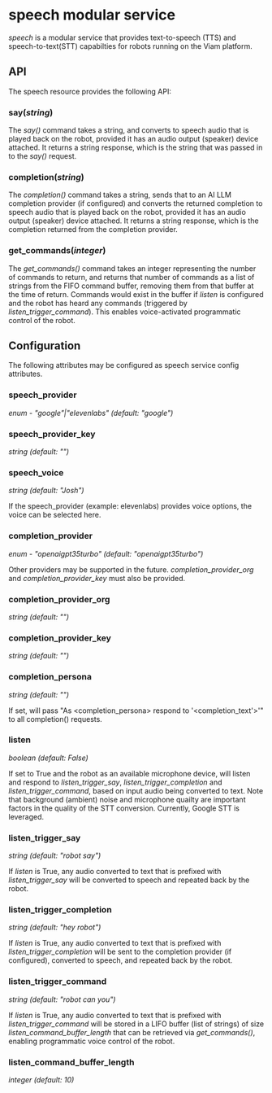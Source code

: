 # speech modular service

*speech* is a modular service that provides text-to-speech (TTS) and speech-to-text(STT) capabilties for robots running on the Viam platform.

## API

The speech resource provides the following API:

### say(*string*)

The *say()* command takes a string, and converts to speech audio that is played back on the robot, provided it has an audio output (speaker) device attached.
It returns a string response, which is the string that was passed in to the *say()* request.


### completion(*string*)

The *completion()* command takes a string, sends that to an AI LLM completion provider (if configured) and converts the returned completion to speech audio that is played back on the robot, provided it has an audio output (speaker) device attached.
It returns a string response, which is the completion returned from the completion provider.

### get_commands(*integer*)

The *get_commands()* command takes an integer representing the number of commands to return, and returns that number of commands as a list of strings from the FIFO command buffer, removing them from that buffer at the time of return.
Commands would exist in the buffer if *listen* is configured and the robot has heard any commands (triggered by *listen_trigger_command*).
This enables voice-activated programmatic control of the robot.

## Configuration

The following attributes may be configured as speech service config attributes.

### speech_provider

*enum - "google"|"elevenlabs" (default: "google")*

### speech_provider_key

*string (default: "")*

### speech_voice

*string (default: "Josh")*

If the speech_provider (example: elevenlabs) provides voice options, the voice can be selected here.

### completion_provider

*enum - "openaigpt35turbo" (default: "openaigpt35turbo")*

Other providers may be supported in the future.  *completion_provider_org* and *completion_provider_key* must also be provided.

### completion_provider_org

*string (default: "")*

### completion_provider_key

*string (default: "")*

### completion_persona

*string (default: "")*

If set, will pass "As <completion_persona> respond to '<completion_text'>'" to all completion() requests.

### listen

*boolean (default: False)*

If set to True and the robot as an available microphone device, will listen and respond to *listen_trigger_say*, *listen_trigger_completion* and *listen_trigger_command*, based on input audio being converted to text.
Note that background (ambient) noise and microphone quailty are important factors in the quality of the STT conversion.
Currently, Google STT is leveraged.

### listen_trigger_say

*string (default: "robot say")*

If *listen* is True, any audio converted to text that is prefixed with *listen_trigger_say* will be converted to speech and repeated back by the robot.

### listen_trigger_completion

*string (default: "hey robot")*

If *listen* is True, any audio converted to text that is prefixed with *listen_trigger_completion* will be sent to the completion provider (if configured), converted to speech, and repeated back by the robot.

### listen_trigger_command

*string (default: "robot can you")*

If *listen* is True, any audio converted to text that is prefixed with *listen_trigger_command* will be stored in a LIFO buffer (list of strings) of size *listen_command_buffer_length* that can be retrieved via *get_commands()*, enabling programmatic voice control of the robot.

### listen_command_buffer_length

*integer (default: 10)*
